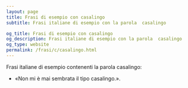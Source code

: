 ```yaml
---
layout: page
title: Frasi di esempio con casalingo 
subtitle: Frasi italiane di esempio con la parola  casalingo

og_title: Frasi di esempio con casalingo 
og_description: Frasi italiane di esempio con la parola  casalingo
og_type: website
permalink: /frasi/c/casalingo.html
---
```


Frasi italiane di esempio contenenti la parola casalingo:


- «Non mi è mai sembrata il tipo casalingo.».
